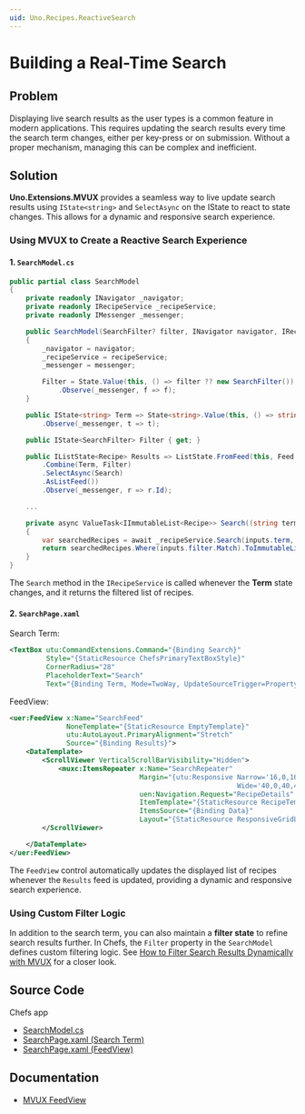 ```yaml
---
uid: Uno.Recipes.ReactiveSearch
---
```


# Building a Real-Time Search

## Problem

Displaying live search results as the user types is a common feature in modern applications. This requires updating the search results every time the search term changes, either per key-press or on submission. Without a proper mechanism, managing this can be complex and inefficient.

## Solution

**Uno.Extensions.MVUX** provides a seamless way to live update search results using `IState<string>` and `SelectAsync` on the IState to react to state changes. This allows for a dynamic and responsive search experience.

### Using MVUX to Create a Reactive Search Experience

#### 1. `SearchModel.cs`

```csharp
public partial class SearchModel
{
    private readonly INavigator _navigator;
    private readonly IRecipeService _recipeService;
    private readonly IMessenger _messenger;

    public SearchModel(SearchFilter? filter, INavigator navigator, IRecipeService recipeService, IMessenger messenger)
    {
        _navigator = navigator;
        _recipeService = recipeService;
        _messenger = messenger;

        Filter = State.Value(this, () => filter ?? new SearchFilter())
            .Observe(_messenger, f => f);
    }

    public IState<string> Term => State<string>.Value(this, () => string.Empty)
        .Observe(_messenger, t => t);

    public IState<SearchFilter> Filter { get; }

    public IListState<Recipe> Results => ListState.FromFeed(this, Feed
        .Combine(Term, Filter)
        .SelectAsync(Search)
        .AsListFeed())
        .Observe(_messenger, r => r.Id);

    ...

    private async ValueTask<IImmutableList<Recipe>> Search((string term, SearchFilter filter) inputs, CancellationToken ct)
    {
        var searchedRecipes = await _recipeService.Search(inputs.term, inputs.filter, ct);
        return searchedRecipes.Where(inputs.filter.Match).ToImmutableList();
    }
}
```

The `Search` method in the `IRecipeService` is called whenever the **Term** state changes, and it returns the filtered list of recipes.

#### 2. `SearchPage.xaml`

Search Term:

```xml
<TextBox utu:CommandExtensions.Command="{Binding Search}"
         Style="{StaticResource ChefsPrimaryTextBoxStyle}"
         CornerRadius="28"
         PlaceholderText="Search"
         Text="{Binding Term, Mode=TwoWay, UpdateSourceTrigger=PropertyChanged}">
```

FeedView:

```xml
<uer:FeedView x:Name="SearchFeed"
              NoneTemplate="{StaticResource EmptyTemplate}"
              utu:AutoLayout.PrimaryAlignment="Stretch"
              Source="{Binding Results}">
    <DataTemplate>
        <ScrollViewer VerticalScrollBarVisibility="Hidden">
            <muxc:ItemsRepeater x:Name="SearchRepeater"
                                Margin="{utu:Responsive Narrow='16,0,16,16',
                                                        Wide='40,0,40,40'}"
                                uen:Navigation.Request="RecipeDetails"
                                ItemTemplate="{StaticResource RecipeTemplate}"
                                ItemsSource="{Binding Data}"
                                Layout="{StaticResource ResponsiveGridLayout}" />
        </ScrollViewer>

    </DataTemplate>
</uer:FeedView>
```

The `FeedView` control automatically updates the displayed list of recipes whenever the `Results` feed is updated, providing a dynamic and responsive search experience.

### Using Custom Filter Logic

In addition to the search term, you can also maintain a **filter state** to refine search results further. In Chefs, the `Filter` property in the `SearchModel` defines custom filtering logic. See [How to Filter Search Results Dynamically with MVUX](xref:Uno.Recipes.SearchFilters) for a closer look.

## Source Code

Chefs app

- [SearchModel.cs](https://github.com/unoplatform/uno.chefs/blob/139edc9eab65b322e219efb7572583551c40ad32/Chefs/Presentation/SearchModel.cs)
- [SearchPage.xaml (Search Term)](https://github.com/unoplatform/uno.chefs/blob/139edc9eab65b322e219efb7572583551c40ad32/Chefs/Views/SearchPage.xaml#L114-L118)
- [SearchPage.xaml (FeedView)](https://github.com/unoplatform/uno.chefs/blob/139edc9eab65b322e219efb7572583551c40ad32/Chefs/Views/SearchPage.xaml#L161-L177)

## Documentation

- [MVUX FeedView](xref:Uno.Extensions.Mvux.FeedView)

